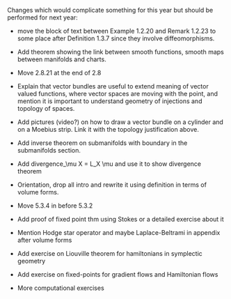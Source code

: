 Changes which would complicate something for this year but should be performed for next year:

- move the block of text between Example 1.2.20 and Remark 1.2.23 to some place after Definition 1.3.7 since they involve diffeomorphisms.

- Add theorem showing the link between smooth functions, smooth maps between manifolds and charts.

- Move 2.8.21 at the end of 2.8

- Explain that vector bundles are useful to extend meaning of vector valued functions, where vector spaces are moving with the point, and mention it is important to understand geometry of injections and topology of spaces.

- Add pictures (video?) on how to draw a vector bundle on a cylinder and on a Moebius strip. Link it with the topology justification above.

- Add inverse theorem on submanifolds with boundary in the submanifolds section.

- Add divergence_\mu X = L_X \mu and use it to show divergence theorem

- Orientation, drop all intro and rewrite it using definition in terms of volume forms.

- Move 5.3.4 in before 5.3.2

- Add proof of fixed point thm using Stokes or a detailed exercise about it

- Mention Hodge star operator and maybe Laplace-Beltrami in appendix after volume forms

- Add exercise on Liouville theorem for hamiltonians in symplectic geometry

- Add exercise on fixed-points for gradient flows and Hamiltonian flows

- More computational exercises
